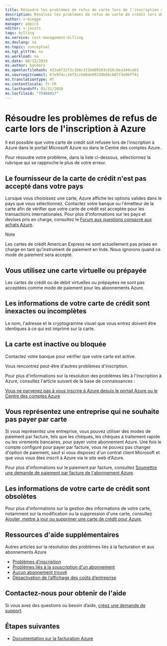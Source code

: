 ```yaml
---
title: Résoudre les problèmes de refus de carte lors de l'inscription à Azure
description: Résolvez les problèmes de refus de carte de crédit lors de l'inscription à Azure sur le portail Azure ou dans le Centre des comptes.
author: v-miegge
manager: adpick
editor: v-jesits
tags: billing
ms.service: cost-management-billing
ms.devlang: na
ms.topic: conceptual
ms.tgt_pltfrm: na
ms.workload: na
ms.date: 08/12/2019
ms.author: banders
ms.openlocfilehash: 432a6f22f3c1b0c323b689103cd16cbea344cab1
ms.sourcegitcommit: 67e9f4cc16f2cc6d8de99239b56cb87f3e9bff41
ms.translationtype: HT
ms.contentlocale: fr-FR
ms.lasthandoff: 01/31/2020
ms.locfileid: "75984817"
---
```

# <a name="troubleshoot-a-declined-card-at-azure-sign-up"></a>Résoudre les problèmes de refus de carte lors de l'inscription à Azure

Il est possible que votre carte de crédit soit refusée lors de l’inscription à Azure dans le portail Microsoft Azure ou dans le Centre des comptes Azure.

Pour résoudre votre problème, dans la liste ci-dessous, sélectionnez la rubrique qui se rapproche le plus de votre erreur.

## <a name="the-credit-card-provider-is-not-accepted-for-your-country"></a>Le fournisseur de la carte de crédit n'est pas accepté dans votre pays

Lorsque vous choisissez une carte, Azure affiche les options valides dans le pays que vous sélectionnez. Contactez votre banque ou l'émetteur de la carte afin de vérifier que votre carte de crédit est acceptée pour les transactions internationales. Pour plus d'informations sur les pays et devises pris en charge, consultez le [Forum aux questions consacré aux achats Azure](https://azure.microsoft.com/pricing/faq/).

>[!Note]
>Les cartes de crédit American Express ne sont actuellement pas prises en charge en tant qu'instrument de paiement en Inde. Nous ignorons quand ce mode de paiement sera accepté.

## <a name="youre-using-a-virtual-or-prepaid-card"></a>Vous utilisez une carte virtuelle ou prépayée

Les cartes de crédit ou de débit virtuelles ou prépayées ne sont pas acceptées comme mode de paiement pour les abonnements Azure.

## <a name="your-credit-information-is-inaccurate-or-incomplete"></a>Les informations de votre carte de crédit sont inexactes ou incomplètes

Le nom, l'adresse et le cryptogramme visuel que vous entrez doivent être identiques à ce qui est imprimé sur la carte.

## <a name="the-card-is-inactive-or-blocked"></a>La carte est inactive ou bloquée

Contactez votre banque pour vérifier que votre carte est active.

Vous rencontrez peut-être d'autres problèmes d'inscription.

Pour plus d'informations sur la résolution des problèmes liés à l'inscription à Azure, consultez l'article suivant de la base de connaissances :

[Vous ne parvenez pas à vous inscrire à Azure depuis le portail Azure ou le Centre des comptes Azure](troubleshoot-azure-sign-up.md)

## <a name="you-represent-a-business-that-doesnt-want-to-pay-by-card"></a>Vous représentez une entreprise qui ne souhaite pas payer par carte

Si vous représentez une entreprise, vous pouvez utiliser des modes de paiement par facture, tels que les chèques, les chèques à traitement rapide ou les virements bancaires, pour payer votre abonnement Azure. Une fois le compte configuré pour payer par facture, vous ne pouvez pas changer d'option de paiement, sauf si vous disposez d'un contrat client Microsoft et que vous vous êtes inscrit à Azure via le site web d'Azure.

Pour plus d'informations sur le paiement par facture, consultez [Soumettre une demande de paiement par facture de l'abonnement Azure](pay-by-invoice.md).

## <a name="your-credit-card-information-is-outdated"></a>Les informations de votre carte de crédit sont obsolètes

Pour plus d'informations sur la gestion des informations de votre carte, notamment sur la modification ou la suppression d'une carte, consultez [Ajouter, mettre à jour ou supprimer une carte de crédit pour Azure](change-credit-card.md).

## <a name="additional-help-resources"></a>Ressources d'aide supplémentaires

Autres articles sur la résolution des problèmes liés à la facturation et aux abonnements Azure

- [Problèmes d’inscription](troubleshoot-azure-sign-up.md)
- [Problèmes liés à la souscription d'un abonnement](troubleshoot-sign-in-issue.md)
- [Aucun abonnement trouvé](no-subscriptions-found.md)
- [Désactivation de l’affichage des coûts d’entreprise](enterprise-mgmt-grp-troubleshoot-cost-view.md)

## <a name="contact-us-for-help"></a>Contactez-nous pour obtenir de l'aide

Si vous avez des questions ou besoin d’aide, [créez une demande de support](https://ms.portal.azure.com/#blade/Microsoft_Azure_Support/HelpAndSupportBlade/newsupportrequest).

## <a name="next-steps"></a>Étapes suivantes

- [Documentation sur la facturation Azure](../../billing/index.md)

